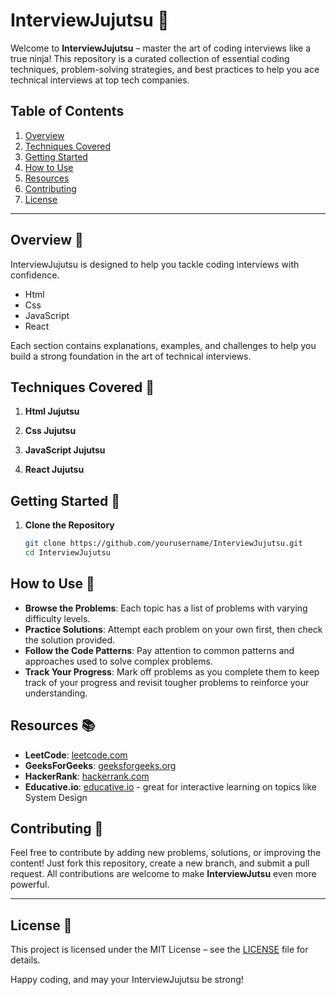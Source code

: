 # InterviewJujutsu 🥷

Welcome to **InterviewJujutsu** – master the art of coding interviews like a true ninja! This repository is a curated collection of essential coding techniques, problem-solving strategies, and best practices to help you ace technical interviews at top tech companies.

## Table of Contents

1. [Overview](#Overview)
2. [Techniques Covered](#Techniques-covered)
3. [Getting Started](#Getting-started)
4. [How to Use](#How-to-use)
5. [Resources](#Resources)
6. [Contributing](#Contributing)
7. [License](#License)

---

## Overview 📜

InterviewJujutsu is designed to help you tackle coding interviews with confidence. 

- Html
- Css
- JavaScript
- React

Each section contains explanations, examples, and challenges to help you build a strong foundation in the art of technical interviews.

## Techniques Covered 🥋

1. **Html Jujutsu**  
   
   
2. **Css Jujutsu**  
   
   
3. **JavaScript Jujutsu**  
   
   
4. **React Jujutsu**  
   

## Getting Started 🚀

1. **Clone the Repository**
   ```bash
   git clone https://github.com/yourusername/InterviewJujutsu.git
   cd InterviewJujutsu

## How to Use 🧩

- **Browse the Problems**: Each topic has a list of problems with varying difficulty levels.
- **Practice Solutions**: Attempt each problem on your own first, then check the solution provided.
- **Follow the Code Patterns**: Pay attention to common patterns and approaches used to solve complex problems.
- **Track Your Progress**: Mark off problems as you complete them to keep track of your progress and revisit tougher problems to reinforce your understanding.

## Resources 📚

- **LeetCode**: [leetcode.com](https://leetcode.com)
- **GeeksForGeeks**: [geeksforgeeks.org](https://geeksforgeeks.org)
- **HackerRank**: [hackerrank.com](https://hackerrank.com)
- **Educative.io**: [educative.io](https://www.educative.io) - great for interactive learning on topics like System Design

## Contributing 🤝

Feel free to contribute by adding new problems, solutions, or improving the content! Just fork this repository, create a new branch, and submit a pull request. All contributions are welcome to make **InterviewJutsu** even more powerful.

---

## License 📜

This project is licensed under the MIT License – see the [LICENSE](LICENSE) file for details.

Happy coding, and may your InterviewJujutsu be strong!
